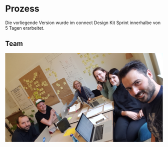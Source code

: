# Prozess

Die vorliegende Version wurde im connect Design Kit Sprint innerhalbe von 5 Tagen erarbeitet.

## Team

![](./team.jpg)